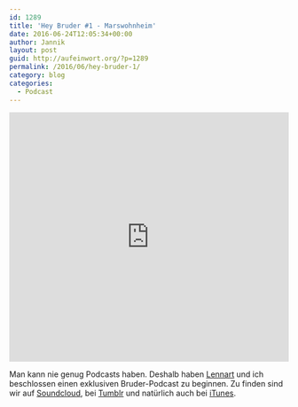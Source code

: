 ```yaml
---
id: 1289
title: 'Hey Bruder #1 - Marswohnheim'
date: 2016-06-24T12:05:34+00:00
author: Jannik
layout: post
guid: http://aufeinwort.org/?p=1289
permalink: /2016/06/hey-bruder-1/
category: blog
categories:
  - Podcast
---
```

<iframe width="100%" height="450" scrolling="no" frameborder="no" src="https://w.soundcloud.com/player/?url=https%3A//api.soundcloud.com/tracks/270316825&amp;auto_play=false&amp;hide_related=false&amp;show_comments=true&amp;show_user=true&amp;show_reposts=false&amp;visual=true"></iframe>

Man kann nie genug Podcasts haben. Deshalb haben [Lennart](https://twitter.com/lenn_rt) und ich beschlossen einen exklusiven Bruder-Podcast zu beginnen. Zu finden sind wir auf [Soundcloud](https://soundcloud.com/user-945823537), bei [Tumblr](http://heybruder.tumblr.com/) und natürlich auch bei [iTunes](https://itunes.apple.com/de/podcast/hey-bruder/id1126804699?mt=2).

&nbsp;